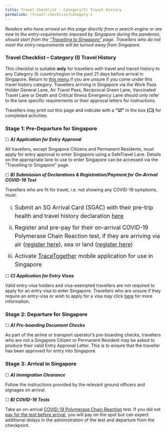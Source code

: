 ```yaml
---
title: Travel Checklist - Category(I) Travel History
permalink: /travel-checklist/category-1
---
```

<i>Readers who have arrived on this page directly from a search engine or are new to the entry-requirements imposed by Singapore during the pandemic, should start from the <a href="/arriving/overview">“Travelling to Singapore”</a> page. Travellers who do not meet the entry-requirements will be turned away from Singapore. </i>

### Travel Checklist – Category (I) Travel History

This checklist is suitable **only** for travellers with travel and transit history to any Category (I) country/region in the past 21 days before arrival in Singapore. Return to [this menu]() if you are unsure if you come under this travel history category. Travellers arriving in Singapore via the Work Pass Holder General Lane, Air Travel Pass, Reciprocal Green Lane, Vaccinated Travel Lane or Death and Critical Illness Emergency Lane should only refer to the lane specific requirements or their approval letters for instructions. 

Travellers may print out this page and indicate with a **"&#9745;"** in the box **(&#9744;)** for completed activities.

### Stage 1: Pre-Departure for Singapore

&#9744;  <i><b>A) Application for Entry Approval</b></i>

All travellers, except Singapore Citizens and Permanent Residents, must apply for entry approval to enter Singapore using a SafeTravel Lane. Details on the appropriate lane to use to enter Singapore can be accessed via the “Travelling to Singapore” page.

&#9744;  <i><b>B) Submission of Declarations & Registration/Payment for On-Arrival COVID-19 Test</b></i>

Travellers who are fit for travel, i.e. not showing any COVID-19 symptoms, must:

<ol style="font-size:18px; margin-bottom:0px; list-style-type:lower-roman">
	<li style="font-size:18px; margin-top:0px; margin-bottom:0px; line-height:1.5;">Submit an SG Arrival Card (SGAC) with their pre-trip health and travel history declaration <a href="https://eservices.ica.gov.sg/sgarrivalcard/">here</a></li>
		<li style="font-size:18px; margin-top:10px; margin-bottom:0px; line-height:1.5;">Register and pre-pay for their on-arrival COVID-19 Polymerase Chain Reaction test, if they are arriving via air (<a href="https://safetravel.changiairport.com/#/">register here</a>), sea or land (<a href="https://t.2c2p.com/express/parkwayshenton">register here</a>)</li>
		<li style="font-size:18px; margin-top:10px; margin-bottom:0px; line-height:1.5;">Activate <a href="https://www.tracetogether.gov.sg/">TraceTogether</a> mobile application for use in Singapore</li>
</ol>

&#9744;  <i><b>C) Application for Entry Visas</b></i>

Valid entry-visa holders and visa-exempted travellers are not required to apply for an entry visa to enter Singapore. Travellers who are unsure if they require an entry-visa or wish to apply for a visa may click [here](https://www.ica.gov.sg/enter-depart/entry_requirements/visa_requirements) for more information.

### Stage 2: Departure for Singapore

&#9744;  <i><b>A) Pre-boarding Document Checks</b></i>

As part of the airline or transport operator’s pre-boarding checks, travellers who are not a Singapore Citizen or Permanent Resident may be asked to produce their valid Entry Approval Letter. This is to ensure that the traveller has been approved for entry into Singapore.

### Stage 3: Arrival in Singapore

&#9744;  <i><b>A) Immigration Clearance</b></i>

Follow the instructions provided by the relevant ground officers and signages on arrival. 

&#9744;  <i><b>B) COVID-19 Tests</b></i>

Take an on-arrival [COVID-19 Polymerase Chain Reaction](/health/covid19-tests/pcrtest#price) test. If you did not [pay for the test before arrival](/health/covid19-tests/pcrtest#price), you will pay on the spot but can expect additional delays in the administration of the test and departure from the checkpoint.